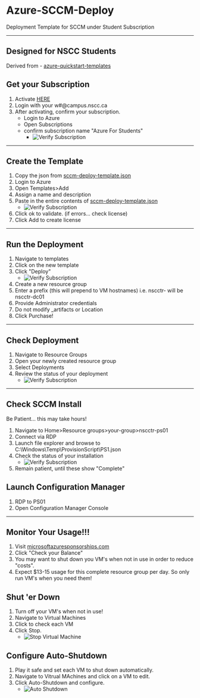 # Azure-SCCM-Deploy
 Deployment Template for SCCM under Student Subscription

---

## Designed for NSCC Students
Derived from - [azure-quickstart-templates](https://github.com/Azure/azure-quickstart-templates/tree/master/sccm-currentbranch)

## Get your Subscription
1. Activate [HERE](https://azure.microsoft.com/en-us/free/students/)
2. Login with your w#@campus.nscc.ca
3. After activating, confirm your subscription.
    - Login to Azure
    - Open Subscriptions
    - confirm subscription name "Azure For Students"
       - ![Verify Subscription](https://github.com/redmondmj/Azure-SCCM-Deploy/blob/master/images/subscription.PNG)

---

## Create the Template
1. Copy the json from  [sccm-deploy-template.json](https://github.com/redmondmj/Azure-SCCM-Deploy/blob/master/sccm-deploy-template.json)
2. Login to Azure
3. Open Templates>Add
4. Assign a name and description
5. Paste in the entire contents of [sccm-deploy-template.json](https://github.com/redmondmj/Azure-SCCM-Deploy/blob/master/sccm-deploy-template.json)
   - ![Verify Subscription](https://github.com/redmondmj/Azure-SCCM-Deploy/blob/master/images/template-create.PNG)
6. Click ok to validate. (if errors... check license)
7. Click Add to create license
---

## Run the Deployment
1. Navigate to templates
2. Click on the new template
3. Click "Deploy"
   - ![Verify Subscription](https://github.com/redmondmj/Azure-SCCM-Deploy/blob/master/images/start-deployment.PNG)
4. Create a new resource group
5. Enter a prefix (this will prepend to VM hostnames) i.e. nscctr- will be nscctr-dc01
6. Provide Administrator credentials
7. Do not modify _artifacts or Location
8. Click Purchase!
---

## Check Deployment

1. Navigate to Resource Groups
2. Open your newly created resource group
3. Select Deployments
4. Review the status of your deployment
   - ![Verify Subscription](https://github.com/redmondmj/Azure-SCCM-Deploy/blob/master/images/deployment-status.PNG)

---

## Check SCCM Install
Be Patient... this may take hours!
1. Navigate to Home>Resource groups>your-group>nscctr-ps01
2. Connect via RDP
3. Launch file explorer and browse to C:\Windows\Temp\ProvisionScript\PS1.json
4. Check the status of your installation
    - ![Verify Subscription](https://github.com/redmondmj/Azure-SCCM-Deploy/blob/master/images/install-status.PNG)
5. Remain patient, until these show "Complete"

## Launch Configuration Manager
1. RDP to PS01
2. Open Configuration Manager Console

---
## Monitor Your Usage!!!
1. Visit [microsoftazuresponsorships.com](https://www.microsoftazuresponsorships.com)
2. Click "Check your Balance"
3. You may want to shut down you VM's when not in use in order to reduce "costs".
4. Expect $13-15 usage for this complete resource group per day. So only run VM's when you need them!

## Shut 'er Down
1. Turn off your VM's when not in use!
2. Navigate to Virtual Machines
3. Click to check each VM
4. Click Stop.
    - ![Stop Virtual Machine](https://github.com/redmondmj/Azure-SCCM-Deploy/blob/master/images/stopping.PNG)

## Configure Auto-Shutdown
1. Play it safe and set each VM to shut down automatically.
2. Navigate to Vitrual MAchines and click on a VM to edit.
3. Click Auto-Shutdown and configure.
    - ![Auto Shutdown](https://github.com/redmondmj/Azure-SCCM-Deploy/blob/master/images/auto-stop.PNG)